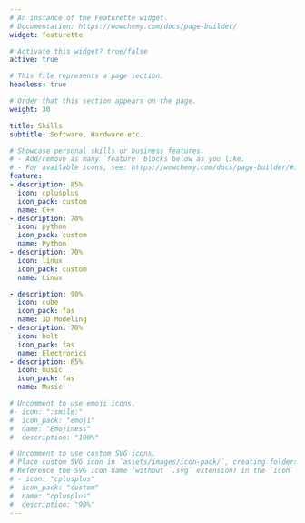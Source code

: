 ```yaml
---
# An instance of the Featurette widget.
# Documentation: https://wowchemy.com/docs/page-builder/
widget: featurette

# Activate this widget? true/false
active: true

# This file represents a page section.
headless: true

# Order that this section appears on the page.
weight: 30

title: Skills
subtitle: Software, Hardware etc.

# Showcase personal skills or business features.
# - Add/remove as many `feature` blocks below as you like.
# - For available icons, see: https://wowchemy.com/docs/page-builder/#icons
feature:
- description: 85%
  icon: cplusplus
  icon_pack: custom
  name: C++
- description: 70%
  icon: python
  icon_pack: custom
  name: Python
- description: 70%
  icon: linux
  icon_pack: custom
  name: Linux

- description: 90%
  icon: cube
  icon_pack: fas
  name: 3D Modeling
- description: 70%
  icon: bolt
  icon_pack: fas
  name: Electronics
- description: 65%
  icon: music
  icon_pack: fas
  name: Music

# Uncomment to use emoji icons.
#- icon: ":smile:"
#  icon_pack: "emoji"
#  name: "Emojiness"
#  description: "100%"  

# Uncomment to use custom SVG icons.
# Place custom SVG icon in `assets/images/icon-pack/`, creating folders if necessary.
# Reference the SVG icon name (without `.svg` extension) in the `icon` field.
# - icon: "cplusplus"
#  icon_pack: "custom"
#  name: "cplusplus"
#  description: "90%"
---
```

